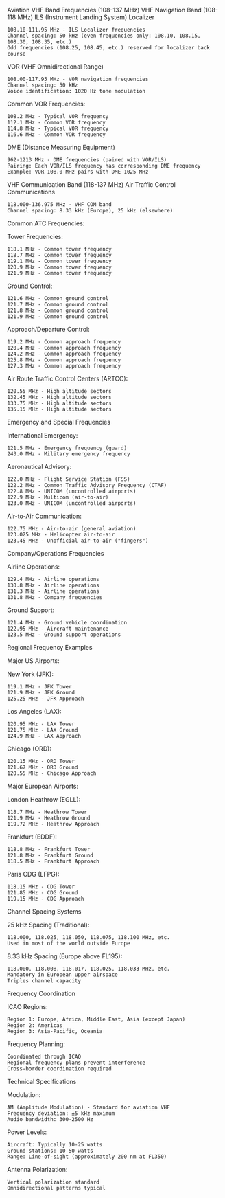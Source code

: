 Aviation VHF Band Frequencies (108-137 MHz)
VHF Navigation Band (108-118 MHz)
ILS (Instrument Landing System) Localizer

    108.10-111.95 MHz - ILS Localizer frequencies
    Channel spacing: 50 kHz (even frequencies only: 108.10, 108.15, 108.30, 108.35, etc.)
    Odd frequencies (108.25, 108.45, etc.) reserved for localizer back course

VOR (VHF Omnidirectional Range)

    108.00-117.95 MHz - VOR navigation frequencies
    Channel spacing: 50 kHz
    Voice identification: 1020 Hz tone modulation

Common VOR Frequencies:

    108.2 MHz - Typical VOR frequency
    112.1 MHz - Common VOR frequency
    114.8 MHz - Typical VOR frequency
    116.6 MHz - Common VOR frequency

DME (Distance Measuring Equipment)

    962-1213 MHz - DME frequencies (paired with VOR/ILS)
    Pairing: Each VOR/ILS frequency has corresponding DME frequency
    Example: VOR 108.0 MHz pairs with DME 1025 MHz

VHF Communication Band (118-137 MHz)
Air Traffic Control Communications

    118.000-136.975 MHz - VHF COM band
    Channel spacing: 8.33 kHz (Europe), 25 kHz (elsewhere)

Common ATC Frequencies:

Tower Frequencies:

    118.1 MHz - Common tower frequency
    118.7 MHz - Common tower frequency
    119.1 MHz - Common tower frequency
    120.9 MHz - Common tower frequency
    121.9 MHz - Common tower frequency

Ground Control:

    121.6 MHz - Common ground control
    121.7 MHz - Common ground control
    121.8 MHz - Common ground control
    121.9 MHz - Common ground control

Approach/Departure Control:

    119.2 MHz - Common approach frequency
    120.4 MHz - Common approach frequency
    124.2 MHz - Common approach frequency
    125.8 MHz - Common approach frequency
    127.3 MHz - Common approach frequency

Air Route Traffic Control Centers (ARTCC):

    120.55 MHz - High altitude sectors
    132.45 MHz - High altitude sectors
    133.75 MHz - High altitude sectors
    135.15 MHz - High altitude sectors

Emergency and Special Frequencies

International Emergency:

    121.5 MHz - Emergency frequency (guard)
    243.0 MHz - Military emergency frequency

Aeronautical Advisory:

    122.0 MHz - Flight Service Station (FSS)
    122.2 MHz - Common Traffic Advisory Frequency (CTAF)
    122.8 MHz - UNICOM (uncontrolled airports)
    122.9 MHz - Multicom (air-to-air)
    123.0 MHz - UNICOM (uncontrolled airports)

Air-to-Air Communication:

    122.75 MHz - Air-to-air (general aviation)
    123.025 MHz - Helicopter air-to-air
    123.45 MHz - Unofficial air-to-air ("fingers")

Company/Operations Frequencies

Airline Operations:

    129.4 MHz - Airline operations
    130.8 MHz - Airline operations
    131.3 MHz - Airline operations
    131.8 MHz - Company frequencies

Ground Support:

    121.4 MHz - Ground vehicle coordination
    122.95 MHz - Aircraft maintenance
    123.5 MHz - Ground support operations

Regional Frequency Examples

Major US Airports:

New York (JFK):

    119.1 MHz - JFK Tower
    121.9 MHz - JFK Ground
    125.25 MHz - JFK Approach

Los Angeles (LAX):

    120.95 MHz - LAX Tower
    121.75 MHz - LAX Ground
    124.9 MHz - LAX Approach

Chicago (ORD):

    120.15 MHz - ORD Tower
    121.67 MHz - ORD Ground
    120.55 MHz - Chicago Approach

Major European Airports:

London Heathrow (EGLL):

    118.7 MHz - Heathrow Tower
    121.9 MHz - Heathrow Ground
    119.72 MHz - Heathrow Approach

Frankfurt (EDDF):

    118.8 MHz - Frankfurt Tower
    121.8 MHz - Frankfurt Ground
    118.5 MHz - Frankfurt Approach

Paris CDG (LFPG):

    118.15 MHz - CDG Tower
    121.85 MHz - CDG Ground
    119.15 MHz - CDG Approach

Channel Spacing Systems

25 kHz Spacing (Traditional):

    118.000, 118.025, 118.050, 118.075, 118.100 MHz, etc.
    Used in most of the world outside Europe

8.33 kHz Spacing (Europe above FL195):

    118.000, 118.008, 118.017, 118.025, 118.033 MHz, etc.
    Mandatory in European upper airspace
    Triples channel capacity

Frequency Coordination

ICAO Regions:

    Region 1: Europe, Africa, Middle East, Asia (except Japan)
    Region 2: Americas
    Region 3: Asia-Pacific, Oceania

Frequency Planning:

    Coordinated through ICAO
    Regional frequency plans prevent interference
    Cross-border coordination required

Technical Specifications

Modulation:

    AM (Amplitude Modulation) - Standard for aviation VHF
    Frequency deviation: ±5 kHz maximum
    Audio bandwidth: 300-2500 Hz

Power Levels:

    Aircraft: Typically 10-25 watts
    Ground stations: 10-50 watts
    Range: Line-of-sight (approximately 200 nm at FL350)

Antenna Polarization:

    Vertical polarization standard
    Omnidirectional patterns typical

